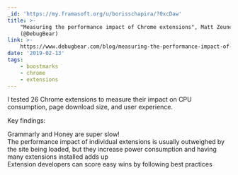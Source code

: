 ```yaml
---
_id: 'https://my.framasoft.org/u/borisschapira/?0xcDaw'
title: >-
    "Measuring the performance impact of Chrome extensions", Matt Zeunert
    (@DebugBear)
link: >-
    https://www.debugbear.com/blog/measuring-the-performance-impact-of-chrome-extensions
date: '2019-02-13'
tags:
    - boostmarks
    - chrome
    - extensions
---
```


<div class="markdown"><p>I tested 26 Chrome extensions to measure their impact on CPU consumption, page download size, and user experience.</p>
<p>Key findings:</p>
<p>Grammarly and Honey are super slow!<br />
The performance impact of individual extensions is usually outweighed by the site being loaded, but they increase power consumption and having many extensions installed adds up<br />
Extension developers can score easy wins by following best practices
</p></div>
